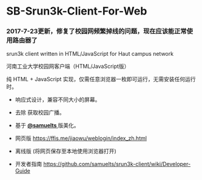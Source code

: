 # SB-Srun3k-Client-For-Web
### 2017-7-23更新，修复了校园网频繁掉线的问题，现在应该能正常使用路由器了 ###

srun3k client written in HTML/JavaScript for Haut campus network

河南工业大学校园网客户端（HTML/JavaScript版）

纯 HTML + JavaScript 实现，仅需任意浏览器一枚即可运行，无需安装任何运行时。

 - 响应式设计，兼容不同大小的屏幕。
 - 去除 获取校园广播。

 - 基于 <a href="https://github.com/samuelts/srun3k-client/"><b><font>@samuelts </font></b></a> 版美化。

 - 网页版 https://ffis.me/jiaowu/weblogin/index_zh.html
 - 离线版 (将网页保存至本地使用浏览器打开)

  -  开发者指南 https://github.com/samuelts/srun3k-client/wiki/Developer-Guide
 




